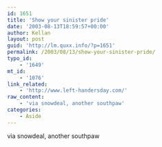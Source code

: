 ```yaml
---
id: 1651
title: 'Show your sinister pride'
date: '2003-08-13T18:59:57+00:00'
author: Kellan
layout: post
guid: 'http://lm.quxx.info/?p=1651'
permalink: /2003/08/13/show-your-sinister-pride/
typo_id:
    - '1649'
mt_id:
    - '1076'
link_related:
    - 'http://www.left-handersday.com/'
raw_content:
    - 'via snowdeal, another southpaw'
categories:
    - Aside
---
```


via snowdeal, another southpaw